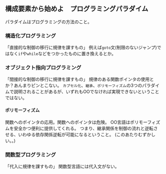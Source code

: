## 構成要素から始めよ　プログラミングパラダイム
パラダイムはプログラミングの方法のこと。

### 構造化プログラミング
「直接的な制御の移行に規律を課すもの」
例えば`goto`文(制限のないジャンプ)ではなく`if`や`while`などをつかったものに置き換えるとか。

### オブジェクト指向プログラミング
「間接的な制御の移行に規律を課すもの」
規律のある関数ポインタの使用とか？あんまりピンとこない。
`カプセル化`、`継承`、`ポリモーフィズム`の3つのパラダイムで説明されることがあるが、いずれもOOでなければ実現できないということではない。

#### ポリモーフィズム
関数へのポインタの応用。関数へのポインタは危険。
OO言語はポリモーフィズムを安全かつ便利に提供してくれる。
つまり、継承関係を制御の流れと逆転させる、いわゆる依存関係逆転が可能になるということ。
(このあたりむずかしい。。)

### 関数型プログラミング
「代入に規律を課すもの」
関数型言語には代入文がない。
